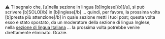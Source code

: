 :warning:
Ti segnalo che, [u]nella sezione in lingua [b]Inglese[/b][/u], si può scrivere [b]SOLO[/b] in [b]Inglese[/b] ... quindi, per favore, la prossima volta [b]presta più attenzione[/b] in quale sezione metti i tuoi post;  questa volta esso è stato spostato, da un moderatore della sezione di lingua Inglese, nella [sezione di lingua Italiana](https://forum.arduino.cc/c/international/italiano/50) ... la prossima volta potrebbe venire direttamente eliminato. Grazie.
